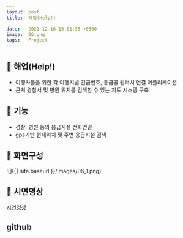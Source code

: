 ```yaml
---
layout: post
title:  해업(Help!)

date:   2021-12-16 15:01:35 +0300
image:  06.png
tags:   Project
---
```

## 🛫 해업(Help!)

* 여행자들을 위한 각 여행지별 긴급번호, 응급콜 원터치 연결 어플리케이션
* 근처 경찰서 및 병원 위치를 검색할 수 있는 지도 시스템 구축

## 💫 기능

* 경찰, 병원 등의 응급시설 전화연결
* gps기반 현재위치 및 주변 응급시설 검색

## 📱 화면구성

![]({{ site.baseurl }}/images/06_1.png)

## 🎥 시연영상

[시연영상][Help_youtube]

##  github
<a href="https://github.com/arsene-03/projectHELP"><i class="ion ion-logo-github"></i></a>


[Help_youtube]: https://www.youtube.com/watch?v=ZGwKJ7d70W0&ab_channel=HonangeM
